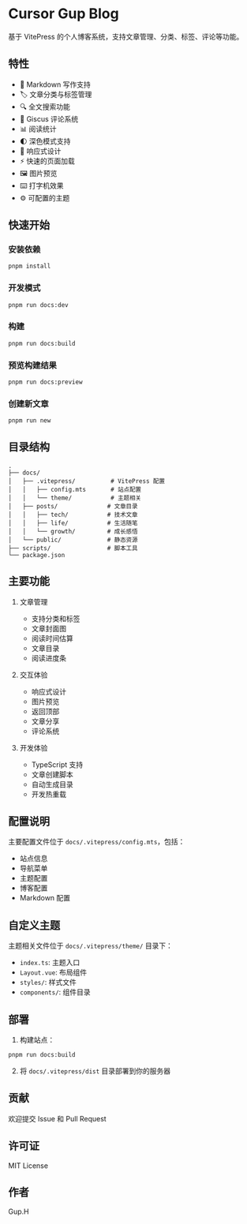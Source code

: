 # Cursor Gup Blog

基于 VitePress 的个人博客系统，支持文章管理、分类、标签、评论等功能。

## 特性

- 📝 Markdown 写作支持
- 🏷️ 文章分类与标签管理
- 🔍 全文搜索功能
- 💬 Giscus 评论系统
- 📊 阅读统计
- 🌓 深色模式支持
- 📱 响应式设计
- ⚡️ 快速的页面加载
- 🖼️ 图片预览
- ⌨️ 打字机效果
- ⚙️ 可配置的主题

## 快速开始

### 安装依赖

```bash
pnpm install
```

### 开发模式

```bash
pnpm run docs:dev
```

### 构建

```bash
pnpm run docs:build
```

### 预览构建结果

```bash
pnpm run docs:preview
```

### 创建新文章

```bash
pnpm run new
```

## 目录结构

```
.
├── docs/
│   ├── .vitepress/          # VitePress 配置
│   │   ├── config.mts       # 站点配置
│   │   └── theme/           # 主题相关
│   ├── posts/              # 文章目录
│   │   ├── tech/           # 技术文章
│   │   ├── life/           # 生活随笔
│   │   └── growth/         # 成长感悟
│   └── public/             # 静态资源
├── scripts/                # 脚本工具
└── package.json
```

## 主要功能

1. 文章管理
   - 支持分类和标签
   - 文章封面图
   - 阅读时间估算
   - 文章目录
   - 阅读进度条

2. 交互体验
   - 响应式设计
   - 图片预览
   - 返回顶部
   - 文章分享
   - 评论系统

3. 开发体验
   - TypeScript 支持
   - 文章创建脚本
   - 自动生成目录
   - 开发热重载

## 配置说明

主要配置文件位于 `docs/.vitepress/config.mts`，包括：

- 站点信息
- 导航菜单
- 主题配置
- 博客配置
- Markdown 配置

## 自定义主题

主题相关文件位于 `docs/.vitepress/theme/` 目录下：

- `index.ts`: 主题入口
- `Layout.vue`: 布局组件
- `styles/`: 样式文件
- `components/`: 组件目录

## 部署

1. 构建站点：
```bash
pnpm run docs:build
```

2. 将 `docs/.vitepress/dist` 目录部署到你的服务器

## 贡献

欢迎提交 Issue 和 Pull Request

## 许可证

MIT License

## 作者

Gup.H